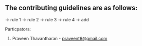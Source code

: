 The contributing guidelines are as follows:
-
-> rule 1 
-> rule 2
-> rule 3
-> rule 4
-> add


Particpators: 
1. Praveen Thavantharan - praveent8@gmail.com
